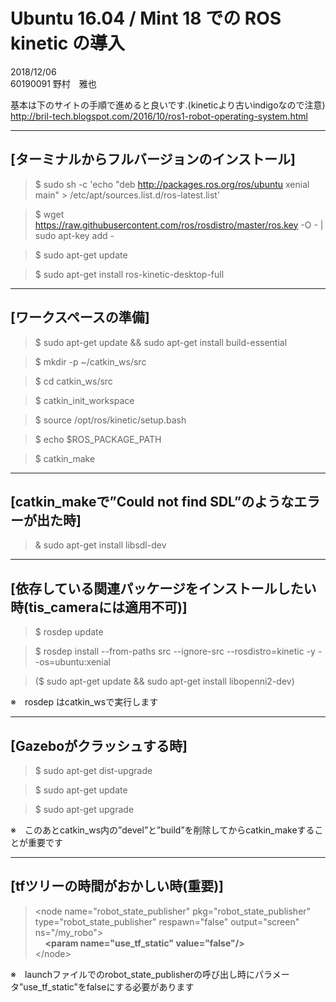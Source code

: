 # Ubuntu 16.04 / Mint 18 での ROS kinetic の導入  


2018/12/06  
60190091 野村　雅也  


基本は下のサイトの手順で進めると良いです.(kineticより古いindigoなので注意)  
http://bril-tech.blogspot.com/2016/10/ros1-robot-operating-system.html  

---
  
## [ターミナルからフルバージョンのインストール]

> $ sudo sh -c 'echo "deb http://packages.ros.org/ros/ubuntu xenial main" > /etc/apt/sources.list.d/ros-latest.list' 

> $ wget https://raw.githubusercontent.com/ros/rosdistro/master/ros.key -O - | sudo apt-key add - 

> $ sudo apt-get update 

> $ sudo apt-get install ros-kinetic-desktop-full

---

## [ワークスペースの準備]

> $ sudo apt-get update && sudo apt-get install build-essential

> $ mkdir -p ~/catkin_ws/src

> $ cd catkin_ws/src

> $ catkin_init_workspace

> $ source /opt/ros/kinetic/setup.bash

> $ echo $ROS_PACKAGE_PATH

> $ catkin_make

---

## [catkin_makeで”Could not find SDL”のようなエラーが出た時]

> & sudo apt-get install libsdl-dev

---

## [依存している関連パッケージをインストールしたい時(tis_cameraには適用不可)]

> $ rosdep update

> $ rosdep install --from-paths src --ignore-src --rosdistro=kinetic -y --os=ubuntu:xenial

> ($ sudo apt-get update && sudo apt-get install libopenni2-dev)

※　rosdep はcatkin_wsで実行します

---

## [Gazeboがクラッシュする時]

> $ sudo apt-get dist-upgrade

> $ sudo apt-get update

> $ sudo apt-get upgrade

※　このあとcatkin_ws内の”devel”と”build”を削除してからcatkin_makeすることが重要です

---

## [tfツリーの時間がおかしい時(重要)]

> &lt;node name="robot_state_publisher" pkg="robot_state_publisher" type="robot_state_publisher" respawn="false" output="screen" ns="/my_robo"&gt;  
> &nbsp;&nbsp;&nbsp;&nbsp;**&lt;param name="use_tf_static" value="false"/&gt;**  
> &lt;/node&gt;

※　launchファイルでのrobot_state_publisherの呼び出し時にパラメータ”use_tf_static”をfalseにする必要があります
